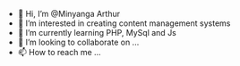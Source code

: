 - 👋 Hi, I’m @Minyanga Arthur
- 👀 I’m interested in creating content management systems
- 🌱 I’m currently learning PHP, MySql and Js 
- 💞️ I’m looking to collaborate on ...
- 📫 How to reach me ...

<!---
minyanga/minyanga is a ✨ special ✨ repository because its `README.md` (this file) appears on your GitHub profile.
You can click the Preview link to take a look at your changes.
--->
